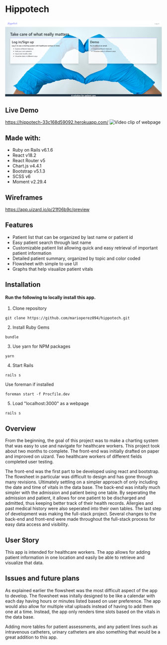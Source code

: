 # Hippotech

![Screenshot of hippotech landing page](/app/assets/images/Hippotech%20Screenshot.PNG)

## Live Demo
https://hippotech-33c168d59092.herokuapp.com/
![Video clip of webpage](https://www.loom.com/share/34e13482bbc24bb4a84b172534c5fed2)
  
## Made with: 
* Ruby on Rails v6.1.6
* React v18.2
* React Router v5
* Chart.js v4.4.1
* Bootstrap v5.1.3
* SCSS v6
* Moment v2.29.4

## Wireframes
https://app.uizard.io/p/21f06b9c/preview

## Features
* Patient list that can be organized by last name or patient id
* Easy patient search through last name
* Customizable patient list allowing quick and easy retrieval of important patient information
* Detailed patient summary, organized by topic and color coded
* Flowsheet with simple to use UI
* Graphs that help visualize patient vitals

## Installation

#### Run the following to locally install this app.

1. Clone repository 

```
git clone https://github.com/marioperez094/hippotech.git
```

2. Install Ruby Gems

```
bundle
```


3. Use yarn for NPM packages

```
yarn
```

4. Start Rails

```
rails s
```

Use foreman if installed

```
foreman start -f Procfile.dev
```

5. Load "localhost:3000" as a webpage

```
rails s
```

## Overview
From the beginning, the goal of this project was to make a charting system that was easy to use and navigate for healthcare workers. This project took about two months to complete. The front-end was initially drafted on paper and improved on uizard. Two healthcare workers of different fields completed user testing. 

The front-end was the first part to be developed using react and bootstrap. The flowsheet in particular was difficult to design and has gone through many revisions. Ultimately settling on a simpler approach of only including the date and time of vitals in the data base. The back-end was initally much simpler with the admission and patient being one table. By seperating the admission and patient, it allows for one patient to be discharged and admitted, thus keeping better track of their health records. Allergies and past medical history were also seperated into their own tables. The last step of development was making the full-stack project. Several changes to the back-end and front-end were made throughout the full-stack process for easy data access and visibility. 

## User Story
This app is intended for healthcare workers. The app allows for adding patient information in one location and easily be able to retrieve and visualize that data.

## Issues and future plans
As explained earlier the flowsheet was the most difficult aspect of the app to develop. The flowsheet was initally designed to be like a calendar with each day having hours or minutes listed based on user preference. The app would also allow for multiple vital uploads instead of having to add them one at a time. Instead, the app only renders time slots based on the vitals in the data base. 

Adding more tables for patient assessments, and any patient lines such as intravenous catheters, urinary catheters are also something that would be a great addition to this app. 
